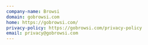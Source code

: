 ```yaml
---
company-name: Browsi
domain: gobrowsi.com
home: https://gobrowsi.com/
privacy-policy: https://gobrowsi.com/privacy-policy
email: privacy@gobrowsi.com
---
```




